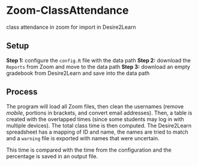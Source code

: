 # Zoom-ClassAttendance
 class attendance in zoom for import in Desire2Learn
 
## Setup

**Step 1:** configure the `config.R` file with the data path
**Step 2:** download the `Reports` from Zoom and move to the data path
**Step 3:** download an empty gradebook from Desire2Learn and save into the data path


## Process

The program will load all Zoom files, then clean the usernames (remove *mobile*, portions in brackets, and convert email addresses). Then, a table is created with the overlapped times (since some students may log in with multiple devices). The total class time is then computed. The Desire2Learn spreadsheet has a mapping of ID and name, the names are tried to match and a `warning` file is exported with names that were uncertain.

This time is compared with the time from the configuration and the percentage is saved in an output file.
